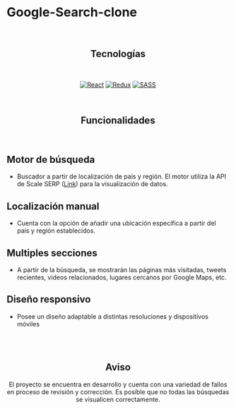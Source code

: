 Google-Search-clone
=============

<br />

<div align="center">
  
## Tecnologías
  
</div>

<br />

<div align="center">

[![React](https://img.shields.io/badge/-React-blue?style=for-the-badge&logo=React)](https://es.reactjs.org/)
[![Redux](https://img.shields.io/badge/-Redux-violet?style=for-the-badge&logo=redux)](https://sass-lang.com/)
[![SASS](https://img.shields.io/badge/-sass-yellow?style=for-the-badge&logo=sass)](https://sass-lang.com/)

</div>

<br />

<div align="center">
  
## Funcionalidades

</div>

<br />

## Motor de búsqueda
* Buscador a partir de localización de país y región. El motor utiliza la API de Scale SERP ([Link](https://app.scaleserp.com/playground)) para la visualización de datos.

## Localización manual
* Cuenta con la opción de añadir una ubicación específica a partir del país y región establecidos.

## Multiples secciones
* A partir de la búsqueda, se mostrarán las páginas más visitadas, tweets recientes, videos relacionados, lugares cercanos por Google Maps, etc. 

## Diseño responsivo
* Posee un diseño adaptable a distintas resoluciones y dispositivos móviles

<br />
<br />

<div align="center">
  
## Aviso
El proyecto se encuentra en desarrollo y cuenta con una variedad de fallos en proceso de revisión y corrección. Es posible que no todas las búsquedas se visualicen correctamente.

</div>

<br />
<br />
